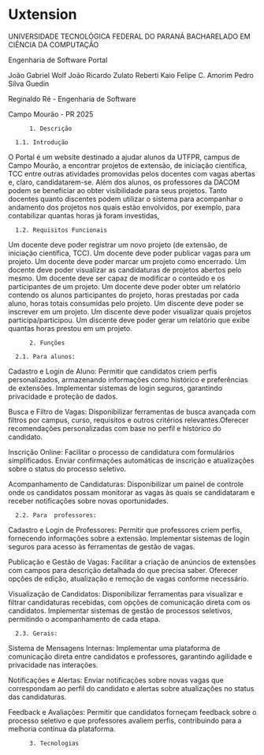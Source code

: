 # Uxtension

UNIVERSIDADE TECNOLÓGICA FEDERAL DO PARANÁ
BACHARELADO EM CIÊNCIA DA COMPUTAÇÃO





Engenharia de Software
Portal 



João Gabriel Wolf
João Ricardo Zulato Reberti
Kaio Felipe C. Amorim
Pedro Silva Guedin



Reginaldo Ré - Engenharia de Software

Campo Mourão - PR
2025

          1. Descrição
   
      1.1. Introdução

O Portal é um website destinado a ajudar alunos da UTFPR, campus de Campo Mourão, a encontrar projetos de extensão, de iniciação científica, TCC entre outras atividades promovidas pelos docentes com vagas abertas e, claro, candidatarem-se.
Além dos alunos, os professores da DACOM podem se beneficiar ao obter visibilidade para seus projetos.
Tanto docentes quanto discentes podem utilizar o sistema para acompanhar o andamento dos projetos nos quais estão envolvidos, por exemplo, para contabilizar quantas horas já foram investidas,

      1.2. Requisitos Funcionais

Um docente deve poder registrar um novo projeto (de extensão, de iniciação científica, TCC).
Um docente deve poder publicar vagas para um projeto.
Um docente deve poder marcar um projeto como encerrado.
Um docente deve poder visualizar as candidaturas de projetos abertos pelo mesmo.
Um docente deve ser capaz de modificar o conteúdo e os participantes de um projeto.
Um docente deve poder obter um relatório contendo os alunos participantes do projeto, horas prestadas por cada aluno, horas totais consumidas pelo projeto.
Um discente deve poder se inscrever em um projeto.
Um discente deve poder visualizar quais projetos participa/participou.
Um discente deve poder gerar um relatório que exibe quantas horas prestou em um projeto.

          2. Funções
   
      2.1. Para alunos:

Cadastro e Login de Aluno: Permitir que candidatos criem perfis personalizados, armazenando informações como histórico e preferências de extensões.​ Implementar sistemas de login seguros, garantindo privacidade e proteção de dados.​

Busca e Filtro de Vagas: Disponibilizar ferramentas de busca avançada com filtros por campus, curso, requisitos e outros critérios relevantes.​ Oferecer recomendações personalizadas com base no perfil e histórico do candidato.​

Inscrição Online: Facilitar o processo de candidatura com formulários simplificados.​ Enviar confirmações automáticas de inscrição e atualizações sobre o status do processo seletivo.​

Acompanhamento de Candidaturas: Disponibilizar um painel de controle onde os candidatos possam monitorar as vagas às quais se candidataram e receber notificações sobre novas oportunidades.​

      2.2. Para  professores:

Cadastro e Login de Professores: Permitir que professores criem perfis, fornecendo informações sobre a extensão.​ Implementar sistemas de login seguros para acesso às ferramentas de gestão de vagas.​

Publicação e Gestão de Vagas: Facilitar a criação de anúncios de extensões com campos para descrição detalhada do que precisa saber. Oferecer opções de edição, atualização e remoção de vagas conforme necessário.​

Visualização de Candidatos: Disponibilizar ferramentas para visualizar e filtrar candidaturas recebidas, com opções de comunicação direta com os candidatos.​ Implementar sistemas de gestão de processos seletivos, permitindo o acompanhamento de cada etapa.​

      2.3. Gerais:

Sistema de Mensagens Internas: Implementar uma plataforma de comunicação direta entre candidatos e professores, garantindo agilidade e privacidade nas interações.​

Notificações e Alertas: Enviar notificações sobre novas vagas que correspondam ao perfil do candidato e alertas sobre atualizações no status das candidaturas.​

Feedback e Avaliações: Permitir que candidatos forneçam feedback sobre o processo seletivo e que professores avaliem perfis, contribuindo para a melhoria contínua da plataforma.

          3. Tecnologias

